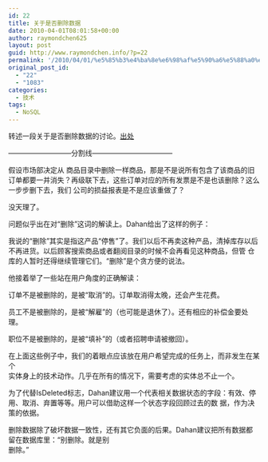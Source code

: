 ```yaml
---
id: 22
title: 关于是否删除数据
date: 2010-04-01T08:01:58+00:00
author: raymondchen625
layout: post
guid: http://www.raymondchen.info/?p=22
permalink: '/2010/04/01/%e5%85%b3%e4%ba%8e%e6%98%af%e5%90%a6%e5%88%a0%e9%99%a4%e6%95%b0%e6%8d%ae/'
original_post_id:
  - "22"
  - "1083"
categories:
  - 技术
tags:
  - NoSQL
---
```

转述一段关于是否删除数据的讨论。<a href="http://yankay-static.googlecode.com/svn/trunk/NoSql%20Database%20Note/index.html#_3648342117667198_092538481578" target="_blank" rel="noopener noreferrer">出处</a>

&#8212;&#8212;&#8212;&#8212;&#8212;&#8212;&#8212;&#8212;&#8212;分割线&#8212;&#8212;&#8212;&#8212;&#8212;&#8212;&#8212;&#8212;&#8212;&#8212;&#8212;&#8211;

假设市场部决定从 商品目录中删除一样商品，那是不是说所有包含了该商品的旧订单都要一并消失？再级联下去，这些订单对应的所有发票是不是也该删除？这么一步步删下去，我们 公司的损益报表是不是应该重做了？

没天理了。

问题似乎出在对“删除”这词的解读上。Dahan给出了这样的例子：

我说的“删除”其实是指这产品“停售”了。我们以后不再卖这种产品，清掉库存以后不再进货。以后顾客搜索商品或者翻阅目录的时候不会再看见这种商品，但管 仓库的人暂时还得继续管理它们。“删除”是个贪方便的说法。

他接着举了一些站在用户角度的正确解读：

订单不是被删除的，是被“取消”的。订单取消得太晚，还会产生花费。

员工不是被删除的，是被“解雇”的（也可能是退休了）。还有相应的补偿金要处理。

职位不是被删除的，是被“填补”的（或者招聘申请被撤回）。

在上面这些例子中，我们的着眼点应该放在用户希望完成的任务上，而非发生在某个  
实体身上的技术动作。几乎在所有的情况下，需要考虑的实体总不止一个。

为了代替IsDeleted标志，Dahan建议用一个代表相关数据状态的字段：有效、停用、取消、弃置等等。用户可以借助这样一个状态字段回顾过去的数 据，作为决策的依据。

删除数据除了破坏数据一致性，还有其它负面的后果。Dahan建议把所有数据都留在数据库里：“别删除。就是别  
删除。”